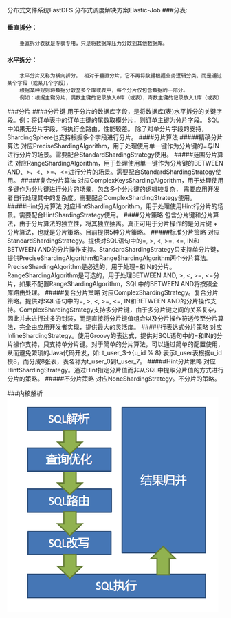 分布式文件系统FastDFS
分布式调度解决方案Elastic-Job
###分表:
   #### 垂直拆分：
        垂直拆分表就是专表专用，只是将数据库压力分散到其他数据库。
  #### 水平拆分：
        水平分片又称为横向拆分。 相对于垂直分片，它不再将数据根据业务逻辑分类，而是通过某个字段（或某几个字段），
        根据某种规则将数据分散至多个库或表中，每个分片仅包含数据的一部分。
        例如：根据主键分片，偶数主键的记录放入0库（或表），奇数主键的记录放入1库（或表）
    
    
###分片
   ####分片键
    用于分片的数据库字段，是将数据库(表)水平拆分的关键字段。例：将订单表中的订单主键的尾数取模分片，则订单主键为分片字段。
     SQL中如果无分片字段，将执行全路由，性能较差。 除了对单分片字段的支持，ShardingSphere也支持根据多个字段进行分片。
   ####分片算法
   #####精确分片算法
    对应PreciseShardingAlgorithm，用于处理使用单一键作为分片键的=与IN进行分片的场景。需要配合StandardShardingStrategy使用。
   #####范围分片算法
    对应RangeShardingAlgorithm，用于处理使用单一键作为分片键的BETWEEN AND、>、<、>=、<=进行分片的场景。需要配合StandardShardingStrategy使用。
   #####复合分片算法
    对应ComplexKeysShardingAlgorithm，用于处理使用多键作为分片键进行分片的场景，包含多个分片键的逻辑较复杂，
    需要应用开发者自行处理其中的复杂度。需要配合ComplexShardingStrategy使用。
   #####Hint分片算法
    对应HintShardingAlgorithm，用于处理使用Hint行分片的场景。需要配合HintShardingStrategy使用。
   ####分片策略
    包含分片键和分片算法，由于分片算法的独立性，将其独立抽离。真正可用于分片操作的是分片键 + 分片算法，也就是分片策略。目前提供5种分片策略。
   #####标准分片策略
    对应StandardShardingStrategy。提供对SQL语句中的=, >, <, >=, <=, IN和BETWEEN AND的分片操作支持。StandardShardingStrategy只支持单分片键，提供PreciseShardingAlgorithm和RangeShardingAlgorithm两个分片算法。PreciseShardingAlgorithm是必选的，用于处理=和IN的分片。RangeShardingAlgorithm是可选的，用于处理BETWEEN AND, >, <, >=, <=分片，如果不配置RangeShardingAlgorithm，SQL中的BETWEEN AND将按照全库路由处理。
   #####复合分片策略
    对应ComplexShardingStrategy。复合分片策略。提供对SQL语句中的=, >, <, >=, <=, IN和BETWEEN AND的分片操作支持。ComplexShardingStrategy支持多分片键，由于多分片键之间的关系复杂，因此并未进行过多的封装，而是直接将分片键值组合以及分片操作符透传至分片算法，完全由应用开发者实现，提供最大的灵活度。
   #####行表达式分片策略
    对应InlineShardingStrategy。使用Groovy的表达式，提供对SQL语句中的=和IN的分片操作支持，只支持单分片键。对于简单的分片算法，可以通过简单的配置使用，从而避免繁琐的Java代码开发，如: t_user_$->{u_id % 8} 表示t_user表根据u_id模8，而分成8张表，表名称为t_user_0到t_user_7。
   #####Hint分片策略
    对应HintShardingStrategy。通过Hint指定分片值而非从SQL中提取分片值的方式进行分片的策略。
   #####不分片策略
    对应NoneShardingStrategy。不分片的策略。
    
###内核解析
![avatar](src/main/resources/sql执行流程.png)
   